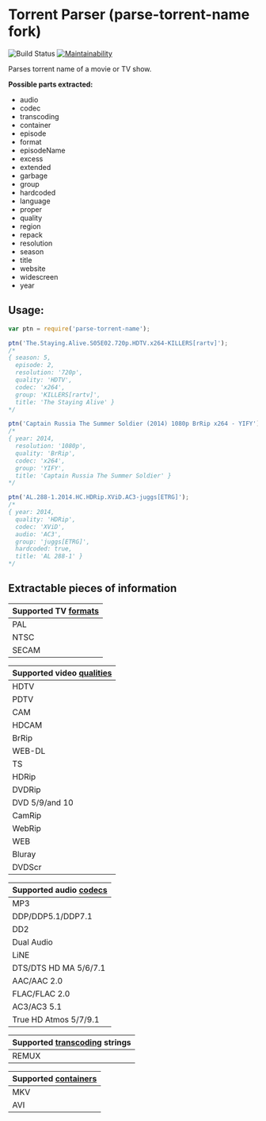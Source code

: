 # Torrent Parser (parse-torrent-name fork)
![Build Status](https://github.com/clausjs/torrent-parser/actions/workflows/node.js.yml/badge.svg) [![Maintainability](https://api.codeclimate.com/v1/badges/22c7b9ac7a879e113863/maintainability)](https://codeclimate.com/github/clausjs/torrent-parser/maintainability)

Parses torrent name of a movie or TV show.

**Possible parts extracted:**

- audio
- codec
- transcoding
- container
- episode
- format
- episodeName
- excess
- extended
- garbage
- group
- hardcoded
- language
- proper
- quality
- region
- repack
- resolution
- season
- title
- website
- widescreen
- year

## Usage:
```javascript
var ptn = require('parse-torrent-name');

ptn('The.Staying.Alive.S05E02.720p.HDTV.x264-KILLERS[rartv]');
/*
{ season: 5,
  episode: 2,
  resolution: '720p',
  quality: 'HDTV',
  codec: 'x264',
  group: 'KILLERS[rartv]',
  title: 'The Staying Alive' }
*/

ptn('Captain Russia The Summer Soldier (2014) 1080p BrRip x264 - YIFY');
/*
{ year: 2014,
  resolution: '1080p',
  quality: 'BrRip',
  codec: 'x264',
  group: 'YIFY',
  title: 'Captain Russia The Summer Soldier' }
*/

ptn('AL.288-1.2014.HC.HDRip.XViD.AC3-juggs[ETRG]');
/*
{ year: 2014,
  quality: 'HDRip',
  codec: 'XViD',
  audio: 'AC3',
  group: 'juggs[ETRG]',
  hardcoded: true,
  title: 'AL 288-1' }
*/
```

## Extractable pieces of information
| Supported TV [formats](https://www.sony.com/electronics/support/articles/00006681) |
| ------------------------------------------------------------------------------- |
| PAL |
| NTSC |
| SECAM |

| Supported video [qualities](https://en.wikipedia.org/wiki/Pirated_movie_release_types) |
| ----------- |
| HDTV |
| PDTV |
| CAM |
| HDCAM |
| BrRip |
| WEB-DL |
| TS |
| HDRip |
| DVDRip |
| DVD 5/9/and 10 |
| CamRip |
| WebRip |
| WEB |
| Bluray |
| DVDScr |

| Supported audio [codecs](https://en.wikipedia.org/wiki/Audio_codec) |
| ------------------- |
| MP3 |
| DDP/DDP5.1/DDP7.1 |
| DD2 |
| Dual Audio |
| LiNE |
| DTS/DTS HD MA 5/6/7.1 |
| AAC/AAC 2.0 |
| FLAC/FLAC 2.0 |
| AC3/AC3 5.1 |
| True HD Atmos 5/7/9.1 |

| Supported [transcoding](https://www.reddit.com/r/radarr/comments/6bg9k1/whats_the_diff_between_bluray_and_remux/) strings |
| ----------------------------- |
| REMUX |

| Supported [containers](https://en.wikipedia.org/wiki/Container_format) |
| --- |
| MKV |
| AVI |






